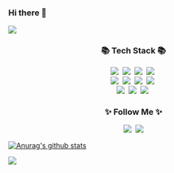 ### Hi there 👋
<img src="https://capsule-render.vercel.app/api?type=slice&color=FFD8D8&height=300&section=header&text=HyeseongUm&fontSize=90&fontColor=353535"/>

<!--
**hyeseongUm/hyeseongUm** is a ✨ _special_ ✨ repository because its `README.md` (this file) appears on your GitHub profile.

Here are some ideas to get you started:

- 🔭 I’m currently working on ...
- 🌱 I’m currently learning ...
- 👯 I’m looking to collaborate on ...
- 🤔 I’m looking for help with ...
- 💬 Ask me about ...
- 📫 How to reach me: ...
- 😄 Pronouns: ...
- ⚡ Fun fact: ...
-->
<h3 align="center">📚 Tech Stack 📚</h3>
<p align="center">
  <img src="https://img.shields.io/badge/Java-007396?style=flat-square&logo=Java&logoColor=white"/></a>&nbsp
  <img src="https://img.shields.io/badge/Python-3766AB?style=flat-square&logo=Python&logoColor=white"/></a>&nbsp 
  <img src="https://img.shields.io/badge/Jsp-232F3E?style=flat-square&logo=Jsp&logoColor=white"/></a>&nbsp 
  <img src="https://img.shields.io/badge/Javascript-ffb13b?style=flat-square&logo=javascript&logoColor=white"/></a>&nbsp 
  <br>
  <img src="https://img.shields.io/badge/Spring-6DB33F?style=flat-square&logo=Spring&logoColor=white"/></a>&nbsp
  <img src="https://img.shields.io/badge/SpringBoot-6DB33F?style=flat-square&logo=SpringBoot&logoColor=white"/></a>&nbsp 
  <img src="https://img.shields.io/badge/Node.js-339933?style=flat-square&logo=Node.js&logoColor=white"/></a>&nbsp
  <img src="https://img.shields.io/badge/React-000000?style=flat-square&logo=React&logoColor=white"/></a>&nbsp
  <br>
  <img src="https://img.shields.io/badge/MariaDB-E6B91E?style=flat-square&logo=MariaDB&logoColor=white"/></a>&nbsp  
  <img src="https://img.shields.io/badge/HTML-2496ED?style=flat-square&logo=HTML&logoColor=white"/></a>&nbsp 
  <img src="https://img.shields.io/badge/css-D24939?style=flat-square&logo=css&logoColor=white"/></a>&nbsp 
</p>

<h3 align="center">✨ Follow Me ✨</h3>
<p align="center">
  <a href="https://www.instagram.com/hyeseong_ee/"><img src="https://img.shields.io/badge/Instagram-E4405F?style=flat-square&logo=Instagram&logoColor=white&link=https://www.instagram.com/pretzel_2m3/"/></a>&nbsp
  <a href="mailto:5391nks@naver.com"><img src="https://img.shields.io/badge/Naver-d14836?style=flat-square&logo=Naver&logoColor=white&link=5391nks@naver.com"/></a>

</p>
<a href="https://github.com/hyeseongUm/github-readme-stats"><img align="center" src="https://camo.githubusercontent.com/f0f0b65b9cafcf85e33de48ae29f0bdad1be3119a69819e68be9c133f5b0c6b1/68747470733a2f2f6769746875622d726561646d652d73746174732e76657263656c2e6170702f6170693f757365726e616d653d616e7572616768617a72612673686f775f69636f6e733d7472756526696e636c7564655f616c6c5f636f6d6d6974733d74727565267468656d653d627565667926686964655f626f726465723d74727565" alt="Anurag's github stats" data-canonical-src="https://github-readme-stats.vercel.app/api?username=hyeseongUm&amp;show_icons=true&amp;include_all_commits=true&amp;theme=buefy&amp;hide_border=true" style="max-width: 100%;"></a>

<a href="https://github.com/hyeseongUm/github-readme-stats"><img align="center" src="https://camo.githubusercontent.com/449617150a0dba2c2da63193888fdcd4248a1c500d354c18056fc6b704c27cb3/68747470733a2f2f6769746875622d726561646d652d73746174732e76657263656c2e6170702f6170692f746f702d6c616e67732f3f757365726e616d653d616e7572616768617a7261266c61796f75743d636f6d70616374267468656d653d627565667926686964655f626f726465723d74727565" data-canonical-src="https://github-readme-stats.vercel.app/api/top-langs/?username=hyeseongUm&amp;layout=compact&amp;theme=buefy&amp;hide_border=true" style="max-width: 100%;"></a>

